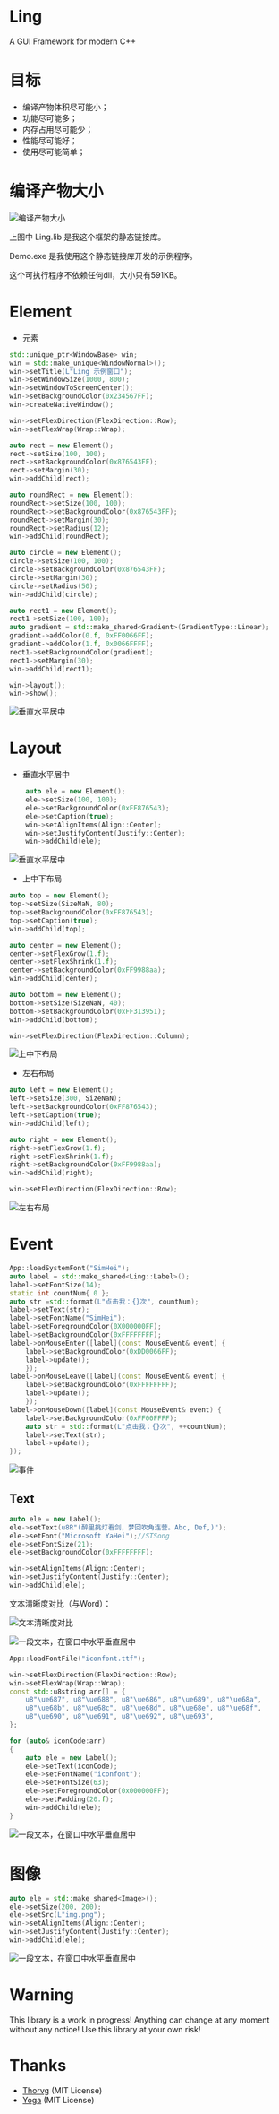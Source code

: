 # Ling

A GUI Framework for modern C++

# 目标

- 编译产物体积尽可能小；
- 功能尽可能多；
- 内存占用尽可能少；
- 性能尽可能好；
- 使用尽可能简单；

# 编译产物大小

![](Doc/size.png "编译产物大小")

上图中 Ling.lib 是我这个框架的静态链接库。

Demo.exe 是我使用这个静态链接库开发的示例程序。

这个可执行程序不依赖任何dll，大小只有591KB。

# Element

- 元素
```c++
std::unique_ptr<WindowBase> win;
win = std::make_unique<WindowNormal>();
win->setTitle(L"Ling 示例窗口");
win->setWindowSize(1000, 800);
win->setWindowToScreenCenter();
win->setBackgroundColor(0x234567FF);
win->createNativeWindow();

win->setFlexDirection(FlexDirection::Row);
win->setFlexWrap(Wrap::Wrap);

auto rect = new Element();
rect->setSize(100, 100);
rect->setBackgroundColor(0x876543FF);
rect->setMargin(30);
win->addChild(rect);

auto roundRect = new Element();
roundRect->setSize(100, 100);
roundRect->setBackgroundColor(0x876543FF);
roundRect->setMargin(30);
roundRect->setRadius(12);
win->addChild(roundRect);

auto circle = new Element();
circle->setSize(100, 100);
circle->setBackgroundColor(0x876543FF);
circle->setMargin(30);
circle->setRadius(50);
win->addChild(circle);

auto rect1 = new Element();
rect1->setSize(100, 100);
auto gradient = std::make_shared<Gradient>(GradientType::Linear);
gradient->addColor(0.f, 0xFF0066FF);
gradient->addColor(1.f, 0x0066FFFF);
rect1->setBackgroundColor(gradient);
rect1->setMargin(30);
win->addChild(rect1);

win->layout();
win->show();
```
![](Doc/Element.png "垂直水平居中")

# Layout

- 垂直水平居中

```c++
    auto ele = new Element();
    ele->setSize(100, 100);
    ele->setBackgroundColor(0xFF876543);
    ele->setCaption(true);
    win->setAlignItems(Align::Center);
    win->setJustifyContent(Justify::Center);
    win->addChild(ele);
```
![](Doc/HVCenter.gif "垂直水平居中")

- 上中下布局
```c++
auto top = new Element();
top->setSize(SizeNaN, 80);
top->setBackgroundColor(0xFF876543);
top->setCaption(true);
win->addChild(top);

auto center = new Element();
center->setFlexGrow(1.f);
center->setFlexShrink(1.f);
center->setBackgroundColor(0xFF9988aa);
win->addChild(center);

auto bottom = new Element();
bottom->setSize(SizeNaN, 40);
bottom->setBackgroundColor(0xFF313951);
win->addChild(bottom);

win->setFlexDirection(FlexDirection::Column);
```
![](Doc/TopCenterBottom.png "上中下布局")

- 左右布局
```c++
auto left = new Element();
left->setSize(300, SizeNaN);
left->setBackgroundColor(0xFF876543);
left->setCaption(true);
win->addChild(left);

auto right = new Element();
right->setFlexGrow(1.f);
right->setFlexShrink(1.f);
right->setBackgroundColor(0xFF9988aa);
win->addChild(right);

win->setFlexDirection(FlexDirection::Row);
```
![](Doc/LeftRight.png "左右布局")

# Event

```c++
App::loadSystemFont("SimHei");
auto label = std::make_shared<Ling::Label>();
label->setFontSize(14);
static int countNum{ 0 };
auto str =std::format(L"点击我：{}次", countNum);
label->setText(str);
label->setFontName("SimHei");
label->setForegroundColor(0X000000FF);
label->setBackgroundColor(0xFFFFFFFF);
label->onMouseEnter([label](const MouseEvent& event) {
    label->setBackgroundColor(0xDD0066FF);
    label->update();
    });
label->onMouseLeave([label](const MouseEvent& event) {
    label->setBackgroundColor(0xFFFFFFFF);
    label->update();
    });
label->onMouseDown([label](const MouseEvent& event) {
    label->setBackgroundColor(0xFF00FFFF);
    auto str = std::format(L"点击我：{}次", ++countNum);
    label->setText(str);
    label->update();
});
```
![](Doc/event.gif "事件")

## Text

```c++
auto ele = new Label();
ele->setText(u8R"(醉里挑灯看剑，梦回吹角连营。Abc, Def,)");
ele->setFont("Microsoft YaHei");//STSong
ele->setFontSize(21);
ele->setBackgroundColor(0xFFFFFFFF);

win->setAlignItems(Align::Center);
win->setJustifyContent(Justify::Center);
win->addChild(ele);
```

文本清晰度对比（与Word）：

![](Doc/TextClear.png "文本清晰度对比")

![](Doc/CenterText.png "一段文本，在窗口中水平垂直居中")



```c++
App::loadFontFile("iconfont.ttf");

win->setFlexDirection(FlexDirection::Row);
win->setFlexWrap(Wrap::Wrap);
const std::u8string arr[] = { 
    u8"\ue687", u8"\ue688", u8"\ue686", u8"\ue689", u8"\ue68a", 
    u8"\ue68b", u8"\ue68c", u8"\ue68d", u8"\ue68e", u8"\ue68f", 
    u8"\ue690", u8"\ue691", u8"\ue692", u8"\ue693",
};

for (auto& iconCode:arr)
{
    auto ele = new Label();
    ele->setText(iconCode);
    ele->setFontName("iconfont");
    ele->setFontSize(63);
    ele->setForegroundColor(0x000000FF);
    ele->setPadding(20.f);
    win->addChild(ele);
}
```
![](Doc/icon.png "一段文本，在窗口中水平垂直居中")

# 图像

```c++
auto ele = std::make_shared<Image>();
ele->setSize(200, 200);
ele->setSrc(L"img.png");
win->setAlignItems(Align::Center);
win->setJustifyContent(Justify::Center);
win->addChild(ele);
```

![](Doc/image.png "一段文本，在窗口中水平垂直居中")

# Warning

This library is a work in progress! Anything can change at any moment without any notice! Use this library at your own risk!

# Thanks

- [Thorvg](https://github.com/thorvg/thorvg) (MIT License)
- [Yoga](https://github.com/facebook/yoga) (MIT License)